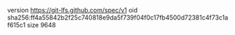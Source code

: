 version https://git-lfs.github.com/spec/v1
oid sha256:ff4a55842b2f25c740818e9da5f739f04f0c17fb4500d72381c4f73c1af615c1
size 9648
